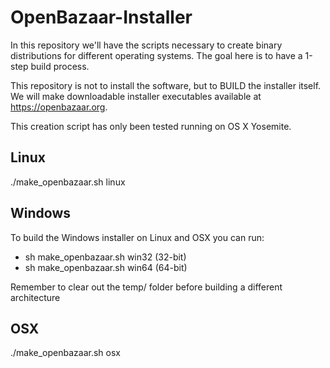 # OpenBazaar-Installer

In this repository we'll have the scripts necessary to create binary distributions for different operating systems.
The goal here is to have a 1-step build process.

This repository is not to install the software, but to BUILD the installer itself. We will make downloadable installer executables available at https://openbazaar.org.

This creation script has only been tested running on OS X Yosemite.

## Linux

./make_openbazaar.sh linux

## Windows

To build the Windows installer on Linux and OSX you can run:

* sh make_openbazaar.sh win32 (32-bit)
* sh make_openbazaar.sh win64 (64-bit)

Remember to clear out the temp/ folder before building a different architecture

## OSX

./make_openbazaar.sh osx
